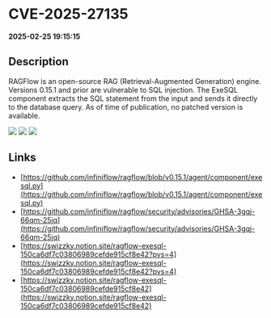 # CVE-2025-27135

**2025-02-25 19:15:15**

## Description
RAGFlow is an open-source RAG (Retrieval-Augmented Generation) engine. Versions 0.15.1 and prior are vulnerable to SQL injection. The ExeSQL component extracts the SQL statement from the input and sends it directly to the database query. As of time of publication, no patched version is available.

![](https://img.shields.io/static/v1?label=Score&message=8.9&color=red)
![](https://img.shields.io/static/v1?label=Severity&message=HIGH&color=red)
![](https://img.shields.io/static/v1?label=CWE&message=SQL&color=green)

## Links
- [https://github.com/infiniflow/ragflow/blob/v0.15.1/agent/component/exesql.py](https://github.com/infiniflow/ragflow/blob/v0.15.1/agent/component/exesql.py)
- [https://github.com/infiniflow/ragflow/security/advisories/GHSA-3gqj-66qm-25jq](https://github.com/infiniflow/ragflow/security/advisories/GHSA-3gqj-66qm-25jq)
- [https://swizzky.notion.site/ragflow-exesql-150ca6df7c03806989cefde915cf8e42?pvs=4](https://swizzky.notion.site/ragflow-exesql-150ca6df7c03806989cefde915cf8e42?pvs=4)
- [https://swizzky.notion.site/ragflow-exesql-150ca6df7c03806989cefde915cf8e42](https://swizzky.notion.site/ragflow-exesql-150ca6df7c03806989cefde915cf8e42)
